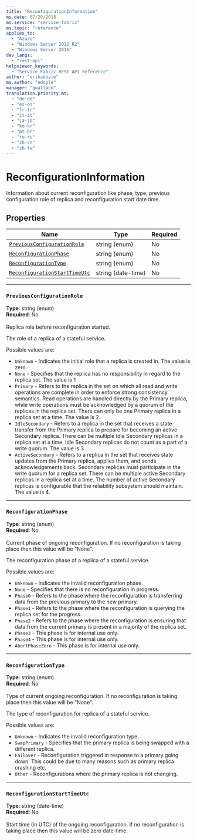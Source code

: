 ```yaml
---
title: "ReconfigurationInformation"
ms.date: 07/20/2018
ms.service: "service-fabric"
ms.topic: "reference"
applies_to: 
  - "Azure"
  - "Windows Server 2012 R2"
  - "Windows Server 2016"
dev_langs: 
  - "rest-api"
helpviewer_keywords: 
  - "Service Fabric REST API Reference"
author: "erikadoyle"
ms.author: "edoyle"
manager: "gwallace"
translation.priority.mt: 
  - "de-de"
  - "es-es"
  - "fr-fr"
  - "it-it"
  - "ja-jp"
  - "ko-kr"
  - "pt-br"
  - "ru-ru"
  - "zh-cn"
  - "zh-tw"
---
```

# ReconfigurationInformation

Information about current reconfiguration like phase, type, previous configuration role of replica and reconfiguration start date time.

## Properties
| Name | Type | Required |
| --- | --- | --- |
| [`PreviousConfigurationRole`](#previousconfigurationrole) | string (enum) | No |
| [`ReconfigurationPhase`](#reconfigurationphase) | string (enum) | No |
| [`ReconfigurationType`](#reconfigurationtype) | string (enum) | No |
| [`ReconfigurationStartTimeUtc`](#reconfigurationstarttimeutc) | string (date-time) | No |

____
### `PreviousConfigurationRole`
__Type__: string (enum) <br/>
__Required__: No<br/>
<br/>
Replica role before reconfiguration started.

The role of a replica of a stateful service.

Possible values are: 

  - `Unknown` - Indicates the initial role that a replica is created in. The value is zero.
  - `None` - Specifies that the replica has no responsibility in regard to the replica set. The value is 1
  - `Primary` - Refers to the replica in the set on which all read and write operations are complete in order to enforce strong consistency semantics. Read operations are handled directly by the Primary replica, while write operations must be acknowledged by a quorum of the replicas in the replica set. There can only be one Primary replica in a replica set at a time. The value is 2.
  - `IdleSecondary` - Refers to a replica in the set that receives a state transfer from the Primary replica to prepare for becoming an active Secondary replica. There can be multiple Idle Secondary replicas in a replica set at a time. Idle Secondary replicas do not count as a part of a write quorum. The value is 3.
  - `ActiveSecondary` - Refers to a replica in the set that receives state updates from the Primary replica, applies them, and sends acknowledgements back. Secondary replicas must participate in the write quorum for a replica set. There can be multiple active Secondary replicas in a replica set at a time. The number of active Secondary replicas is configurable that the reliability subsystem should maintain. The value is 4.



____
### `ReconfigurationPhase`
__Type__: string (enum) <br/>
__Required__: No<br/>
<br/>
Current phase of ongoing reconfiguration. If no reconfiguration is taking place then this value will be "None".

The reconfiguration phase of a replica of a stateful service.

Possible values are: 

  - `Unknown` - Indicates the invalid reconfiguration phase.
  - `None` - Specifies that there is no reconfiguration in progress.
  - `Phase0` - Refers to the phase where the reconfiguration is transferring data from the previous primary to the new primary.
  - `Phase1` - Refers to the phase where the reconfiguration is querying the replica set for the progress.
  - `Phase2` - Refers to the phase where the reconfiguration is ensuring that data from the current primary is present in a majority of the replica set.
  - `Phase3` - This phase is for internal use only.
  - `Phase4` - This phase is for internal use only.
  - `AbortPhaseZero` - This phase is for internal use only.



____
### `ReconfigurationType`
__Type__: string (enum) <br/>
__Required__: No<br/>
<br/>
Type of current ongoing reconfiguration. If no reconfiguration is taking place then this value will be "None".

The type of reconfiguration for replica of a stateful service.

Possible values are: 

  - `Unknown` - Indicates the invalid reconfiguration type.
  - `SwapPrimary` - Specifies that the primary replica is being swapped with a different replica.
  - `Failover` - Reconfiguration triggered in response to a primary going down. This could be due to many reasons such as primary replica crashing etc.
  - `Other` - Reconfigurations where the primary replica is not changing.



____
### `ReconfigurationStartTimeUtc`
__Type__: string (date-time) <br/>
__Required__: No<br/>
<br/>
Start time (in UTC) of the ongoing reconfiguration. If no reconfiguration is taking place then this value will be zero date-time.
